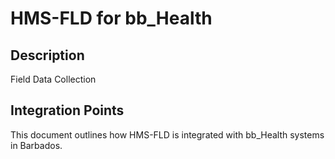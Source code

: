# HMS-FLD for bb_Health

## Description

Field Data Collection

## Integration Points

This document outlines how HMS-FLD is integrated with bb_Health systems in Barbados.
